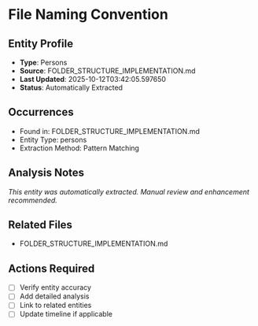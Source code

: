 # File Naming Convention

## Entity Profile
- **Type**: Persons
- **Source**: FOLDER_STRUCTURE_IMPLEMENTATION.md
- **Last Updated**: 2025-10-12T03:42:05.597650
- **Status**: Automatically Extracted

## Occurrences
- Found in: FOLDER_STRUCTURE_IMPLEMENTATION.md
- Entity Type: persons
- Extraction Method: Pattern Matching

## Analysis Notes
*This entity was automatically extracted. Manual review and enhancement recommended.*

## Related Files
- FOLDER_STRUCTURE_IMPLEMENTATION.md

## Actions Required
- [ ] Verify entity accuracy
- [ ] Add detailed analysis
- [ ] Link to related entities
- [ ] Update timeline if applicable
